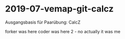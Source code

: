 # 2019-07-vemap-git-calcz
Ausgangsbasis für Paarübung: CalcZ

forker was here
coder was here 2 - no actually it was me
